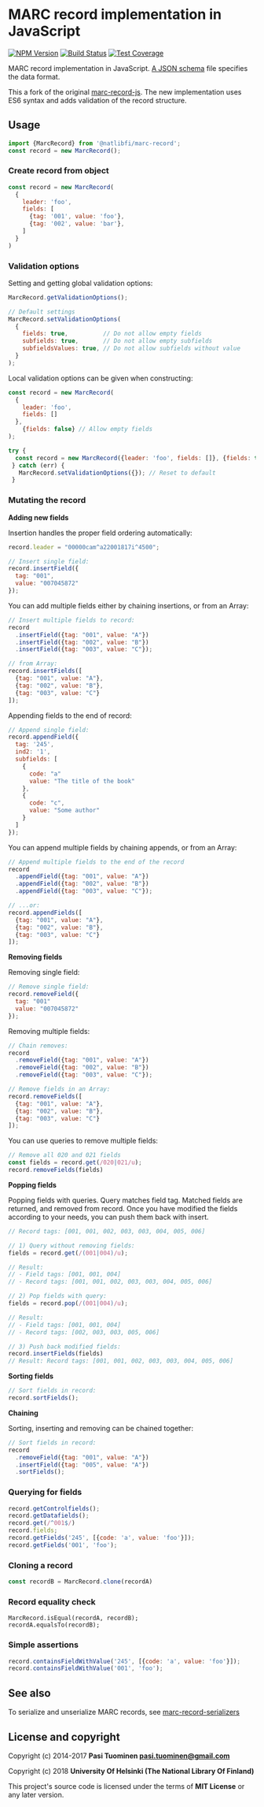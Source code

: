 # MARC record implementation in JavaScript

[![NPM Version](https://img.shields.io/npm/v/@natlibfi/marc-record.svg)](https://npmjs.org/package/@natlibfi/marc-record)
[![Build Status](https://travis-ci.org/NatLibFi/marc-record-js.svg)](https://travis-ci.org/NatLibFi/marc-record-js)
[![Test Coverage](https://codeclimate.com/github/NatLibFi/marc-record-js/badges/coverage.svg)](https://codeclimate.com/github/NatLibFi/marc-record-js/coverage)

MARC record implementation in JavaScript. [A JSON schema](src/schema.js) file specifies the data format.

This a fork of the original [marc-record-js](https://github.com/petuomin/marc-record-js). The new implementation uses ES6 syntax and adds validation of the record structure.

## Usage
```js
import {MarcRecord} from '@natlibfi/marc-record';
const record = new MarcRecord();
```
### Create record from object
```js
const record = new MarcRecord(
  {
    leader: 'foo',
    fields: [
      {tag: '001', value: 'foo'},
      {tag: '002', value: 'bar'},
    ]
  }
)
```

### Validation options

Setting and getting global validation options:

```js
MarcRecord.getValidationOptions();

// Default settings
MarcRecord.setValidationOptions(
  {
    fields: true,          // Do not allow empty fields
    subfields: true,       // Do not allow empty subfields
    subfieldsValues: true, // Do not allow subfields without value
  }
);
```

Local validation options can be given when constructing:

```js
const record = new MarcRecord(
  {
    leader: 'foo',
    fields: []
  },
	{fields: false} // Allow empty fields
);
```

```js
try {
  const record = new MarcRecord({leader: 'foo', fields: []}, {fields: true); // No longer ok
 } catch (err) {
   MarcRecord.setValidationOptions({}); // Reset to default
 }
```

### Mutating the record

**Adding new fields**

Insertion handles the proper field ordering automatically:

```js
record.leader = "00000cam^a22001817i^4500";

// Insert single field:
record.insertField({
  tag: "001",
  value: "007045872"
});
```
You can add multiple fields either by chaining insertions, or
from an Array:

```js
// Insert multiple fields to record:
record
  .insertField({tag: "001", value: "A"})
  .insertField({tag: "002", value: "B"})
  .insertField({tag: "003", value: "C"});

// from Array:
record.insertFields([
  {tag: "001", value: "A"},
  {tag: "002", value: "B"},
  {tag: "003", value: "C"}
]);
```

Appending fields to the end of record:

```js
// Append single field:
record.appendField({
  tag: '245',
  ind2: '1',
  subfields: [
    {
      code: "a"
      value: "The title of the book"
    },
    {
      code: "c",
      value: "Some author"
    }
  ]
});
```

You can append multiple fields by chaining appends, or from an Array:

```js
// Append multiple fields to the end of the record
record
  .appendField({tag: "001", value: "A"})
  .appendField({tag: "002", value: "B"})
  .appendField({tag: "003", value: "C"});

// ...or:
record.appendFields([
  {tag: "001", value: "A"},
  {tag: "002", value: "B"},
  {tag: "003", value: "C"}
]);
```

**Removing fields**

Removing single field:

```js
// Remove single field:
record.removeField({
  tag: "001"
  value: "007045872"
});
```

Removing multiple fields:

```js
// Chain removes:
record
  .removeField({tag: "001", value: "A"})
  .removeField({tag: "002", value: "B"})
  .removeField({tag: "003", value: "C"});

// Remove fields in an Array:
record.removeFields([
  {tag: "001", value: "A"},
  {tag: "002", value: "B"},
  {tag: "003", value: "C"}
]);
```

You can use queries to remove multiple fields:
```js
// Remove all 020 and 021 fields
const fields = record.get(/020|021/u);
record.removeFields(fields)
```

**Popping fields**

Popping fields with queries. Query matches field tag. Matched fields are returned, and removed from record. Once you have modified the fields according to your needs, you can push them back with insert.

```js
// Record tags: [001, 001, 002, 003, 003, 004, 005, 006]

// 1) Query without removing fields:
fields = record.get(/(001|004)/u);

// Result:
// - Field tags: [001, 001, 004]
// - Record tags: [001, 001, 002, 003, 003, 004, 005, 006]

// 2) Pop fields with query:
fields = record.pop(/(001|004)/u);

// Result:
// - Field tags: [001, 001, 004]
// - Record tags: [002, 003, 003, 005, 006]

// 3) Push back modified fields:
record.insertFields(fields)
// Result: Record tags: [001, 001, 002, 003, 003, 004, 005, 006]
```

**Sorting fields**

```js
// Sort fields in record:
record.sortFields();
```

**Chaining**

Sorting, inserting and removing can be chained together:

```js
// Sort fields in record:
record
  .removeField({tag: "001", value: "A"})
  .insertField({tag: "005", value: "A"})
  .sortFields();
```

### Querying for fields
```js
record.getControlfields();
record.getDatafields();
record.get(/^001$/)
record.fields;
record.getFields('245', [{code: 'a', value: 'foo'}]);
record.getFields('001', 'foo');
```

### Cloning a record
```js
const recordB = MarcRecord.clone(recordA)
```

### Record equality check
```ks
MarcRecord.isEqual(recordA, recordB);
recordA.equalsTo(recordB);
```

### Simple assertions
```js
record.containsFieldWithValue('245', [{code: 'a', value: 'foo'}]);
record.containsFieldWithValue('001', 'foo');
```


## See also
To serialize and unserialize MARC records, see [marc-record-serializers](https://github.com/natlibfi/marc-record-serializers)


## License and copyright

Copyright (c) 2014-2017 **Pasi Tuominen <pasi.tuominen@gmail.com>**

Copyright (c) 2018 **University Of Helsinki (The National Library Of Finland)**

This project's source code is licensed under the terms of **MIT License** or any later version.
